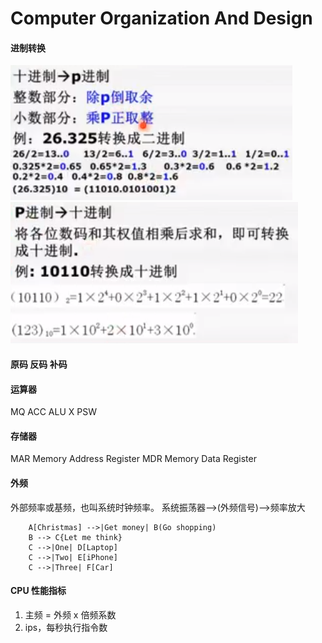 # Computer Organization And Design
#### 进制转换

![](../../images/cod/10_p.png)
![](../../images/cod/p_10.png)

#### 原码 反码 补码

#### 运算器

MQ
ACC
ALU
X
PSW

#### 存储器
MAR Memory Address Register
MDR Memory Data Register


#### 外频

外部频率或基频，也叫系统时钟频率。
系统振荡器——>(外频信号)——>频率放大

```mermaid
    A[Christmas] -->|Get money| B(Go shopping)
    B --> C{Let me think}
    C -->|One| D[Laptop]
    C -->|Two| E[iPhone]
    C -->|Three| F[Car]
```

#### CPU 性能指标

1. 主频 = 外频 x 倍频系数
2. ips，每秒执行指令数